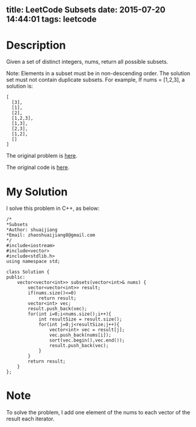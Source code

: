 title: LeetCode Subsets
date: 2015-07-20 14:44:01
tags: leetcode
---


# Description
Given a set of distinct integers, nums, return all possible subsets.

Note:
Elements in a subset must be in non-descending order.
The solution set must not contain duplicate subsets.
For example,
If nums = [1,2,3], a solution is:
	
	[
	  [3],
	  [1],
	  [2],
	  [1,2,3],
	  [1,3],
	  [2,3],
	  [1,2],
	  []
	]

The original problem is [here](https://leetcode.com/problems/subsets/ "Problem").

The original code is [here](https://github.com/shuaijiang/LeetCode/blob/master/Subsets.cpp "Code").
<!--more-->

# My Solution
I solve this problem in C++, as below:
	

	/*
	*Subsets 
	*Author: shuaijiang
	*Email: zhaoshuaijiang8@gmail.com
	*/
	#include<iostream>
	#include<vector>
	#include<stdlib.h>
	using namespace std;
	
	class Solution {
	public:
	    vector<vector<int>> subsets(vector<int>& nums) {
	    	vector<vector<int>> result;
	        if(nums.size()<=0)
	        	return result;
	        vector<int> vec;
	        result.push_back(vec);
			for(int i=0;i<nums.size();i++){
				int resultSize = result.size();
				for(int j=0;j<resultSize;j++){
					vector<int> vec = result[j];
					vec.push_back(nums[i]);
					sort(vec.begin(),vec.end());
					result.push_back(vec);
				}
			}
			return result;
	    }
	};



# Note
To solve the problem, I add one element of the nums to each vector of the result each iterator.
